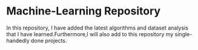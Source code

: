 # Machine-Learning Repository
In this repository, I have added the latest algorithms and dataset analysis that I have learned.Furthermore,I will also add to this repository my single-handedly done projects.
